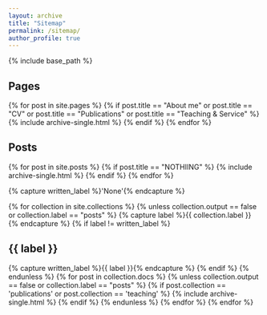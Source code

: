 ```yaml
---
layout: archive
title: "Sitemap"
permalink: /sitemap/
author_profile: true
---
```


{% include base_path %}

<!-- A list of all the posts and pages found on the site. For you robots out there is an [XML version]({{ base_path }}/sitemap.xml) available for digesting as well. -->

<h2>Pages</h2>
{% for post in site.pages %}
  {% if post.title == "About me" or post.title == "CV" or post.title == "Publications" or post.title == "Teaching & Service" %}
    {% include archive-single.html %}
  {% endif %}
{% endfor %}

<h2>Posts</h2>
{% for post in site.posts %}
  {% if post.title == "NOTHIING" %}
    {% include archive-single.html %}
  {% endif %}
{% endfor %}

{% capture written_label %}'None'{% endcapture %}

{% for collection in site.collections %}
{% unless collection.output == false or collection.label == "posts" %}
  {% capture label %}{{ collection.label }}{% endcapture %}
  {% if label != written_label %}
  <h2>{{ label }}</h2>
  {% capture written_label %}{{ label }}{% endcapture %}
  {% endif %}
{% endunless %}
  {% for post in collection.docs %}
    {% unless collection.output == false or collection.label == "posts" %}
      {% if post.collection == 'publications' or post.collection == 'teaching' %}
      {% include archive-single.html %}
      {% endif %}
    {% endunless %}
  {% endfor %}
{% endfor %}

